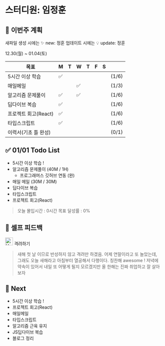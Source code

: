 # 스터디원: 임정훈

## 🚀 이번주 계획

새파일 생성 시에는 :sparkles: new: 정훈
업데이트 시에는 :bulb: update: 정훈

12.30(월) ~ 01.04(토)

| 목표                 | M   | T   | W   | T   | F   | S   |       |
| -------------------- | --- | --- | --- | --- | --- | --- | ----- |
| 5시간 이상 학습      | ✅  |     |     |     |     |     | (1/6) |
| 매일메일             |     |     | ✅  |     |     |     | (1/3) |
| 알고리즘 문제풀이    | ✅  |     | ✅  |     |     |     | (1/6) |
| 딥다이브 복습        | ✅  |     |     |     |     |     | (1/6) |
| 프로젝트 회고(React) | ✅  |     |     |     |     |     | (1/6) |
| 타입스크립트         | ✅  |     |     |     |     |     | (1/6) |
| 이력서(기초 틀 완성) |     |     |     |     |     |     | (0/1) |

## ✅ 01/01 Todo List

- 5시간 이상 학습 !
- 알고리즘 문제풀이 (40M / 1H)
  - 프로그래머스 깃허브 연동 (완)
- 매일 메일 (30M / 30M)
- 딥다이브 복습
- 타입스크립트
- 프로젝트 회고(React)

> 오늘 몰입시간 : 0시간
> 목표 달성률 : 0%

## 🎉 셀프 피드백

<img src="https://raw.githubusercontent.com/Tarikul-Islam-Anik/Animated-Fluent-Emojis/master/Emojis/Smilies/Hugging%20Face.png" alt="Hugging Face" width="25" height="25"> 격려하기</img>

> 새해 첫 날 이므로 반성하지 않고 격려만 하겠음.
> 어제 연말이라고 또 놀았는데, 그래도 오늘 새해라고 아침부터 열공해서 다행이다.
> 칭찬해 awesome !
> 저녁에 약속이 있어서 내일 또 어떻게 될지 모르겠지만
> 올 한해는 진짜 취업하고 잘 살아보자

## 🌱 Next

- 5시간 이상 학습 !
- 프로젝트 회고(React)
- 매일메일
- 타입스크립트
- 알고리즘 근육 유지
- JS딥다이브 복습
- 블로그 정리
